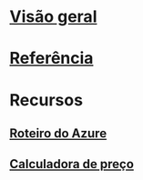 # [Visão geral](index.md)
# [Referência](https://docs.microsoft.com/dotnet/api/?term=Microsoft.Azure)
# Recursos
## [Roteiro do Azure](https://azure.microsoft.com/roadmap/)
## [Calculadora de preço](https://azure.microsoft.com/pricing/calculator/)

